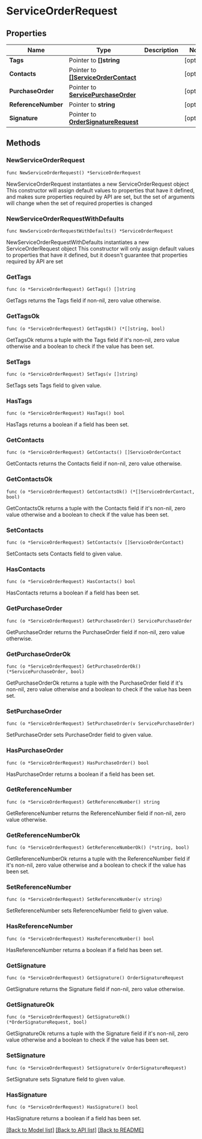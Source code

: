 # ServiceOrderRequest

## Properties

Name | Type | Description | Notes
------------ | ------------- | ------------- | -------------
**Tags** | Pointer to **[]string** |  | [optional] 
**Contacts** | Pointer to [**[]ServiceOrderContact**](ServiceOrderContact.md) |  | [optional] 
**PurchaseOrder** | Pointer to [**ServicePurchaseOrder**](ServicePurchaseOrder.md) |  | [optional] 
**ReferenceNumber** | Pointer to **string** |  | [optional] 
**Signature** | Pointer to [**OrderSignatureRequest**](OrderSignatureRequest.md) |  | [optional] 

## Methods

### NewServiceOrderRequest

`func NewServiceOrderRequest() *ServiceOrderRequest`

NewServiceOrderRequest instantiates a new ServiceOrderRequest object
This constructor will assign default values to properties that have it defined,
and makes sure properties required by API are set, but the set of arguments
will change when the set of required properties is changed

### NewServiceOrderRequestWithDefaults

`func NewServiceOrderRequestWithDefaults() *ServiceOrderRequest`

NewServiceOrderRequestWithDefaults instantiates a new ServiceOrderRequest object
This constructor will only assign default values to properties that have it defined,
but it doesn't guarantee that properties required by API are set

### GetTags

`func (o *ServiceOrderRequest) GetTags() []string`

GetTags returns the Tags field if non-nil, zero value otherwise.

### GetTagsOk

`func (o *ServiceOrderRequest) GetTagsOk() (*[]string, bool)`

GetTagsOk returns a tuple with the Tags field if it's non-nil, zero value otherwise
and a boolean to check if the value has been set.

### SetTags

`func (o *ServiceOrderRequest) SetTags(v []string)`

SetTags sets Tags field to given value.

### HasTags

`func (o *ServiceOrderRequest) HasTags() bool`

HasTags returns a boolean if a field has been set.

### GetContacts

`func (o *ServiceOrderRequest) GetContacts() []ServiceOrderContact`

GetContacts returns the Contacts field if non-nil, zero value otherwise.

### GetContactsOk

`func (o *ServiceOrderRequest) GetContactsOk() (*[]ServiceOrderContact, bool)`

GetContactsOk returns a tuple with the Contacts field if it's non-nil, zero value otherwise
and a boolean to check if the value has been set.

### SetContacts

`func (o *ServiceOrderRequest) SetContacts(v []ServiceOrderContact)`

SetContacts sets Contacts field to given value.

### HasContacts

`func (o *ServiceOrderRequest) HasContacts() bool`

HasContacts returns a boolean if a field has been set.

### GetPurchaseOrder

`func (o *ServiceOrderRequest) GetPurchaseOrder() ServicePurchaseOrder`

GetPurchaseOrder returns the PurchaseOrder field if non-nil, zero value otherwise.

### GetPurchaseOrderOk

`func (o *ServiceOrderRequest) GetPurchaseOrderOk() (*ServicePurchaseOrder, bool)`

GetPurchaseOrderOk returns a tuple with the PurchaseOrder field if it's non-nil, zero value otherwise
and a boolean to check if the value has been set.

### SetPurchaseOrder

`func (o *ServiceOrderRequest) SetPurchaseOrder(v ServicePurchaseOrder)`

SetPurchaseOrder sets PurchaseOrder field to given value.

### HasPurchaseOrder

`func (o *ServiceOrderRequest) HasPurchaseOrder() bool`

HasPurchaseOrder returns a boolean if a field has been set.

### GetReferenceNumber

`func (o *ServiceOrderRequest) GetReferenceNumber() string`

GetReferenceNumber returns the ReferenceNumber field if non-nil, zero value otherwise.

### GetReferenceNumberOk

`func (o *ServiceOrderRequest) GetReferenceNumberOk() (*string, bool)`

GetReferenceNumberOk returns a tuple with the ReferenceNumber field if it's non-nil, zero value otherwise
and a boolean to check if the value has been set.

### SetReferenceNumber

`func (o *ServiceOrderRequest) SetReferenceNumber(v string)`

SetReferenceNumber sets ReferenceNumber field to given value.

### HasReferenceNumber

`func (o *ServiceOrderRequest) HasReferenceNumber() bool`

HasReferenceNumber returns a boolean if a field has been set.

### GetSignature

`func (o *ServiceOrderRequest) GetSignature() OrderSignatureRequest`

GetSignature returns the Signature field if non-nil, zero value otherwise.

### GetSignatureOk

`func (o *ServiceOrderRequest) GetSignatureOk() (*OrderSignatureRequest, bool)`

GetSignatureOk returns a tuple with the Signature field if it's non-nil, zero value otherwise
and a boolean to check if the value has been set.

### SetSignature

`func (o *ServiceOrderRequest) SetSignature(v OrderSignatureRequest)`

SetSignature sets Signature field to given value.

### HasSignature

`func (o *ServiceOrderRequest) HasSignature() bool`

HasSignature returns a boolean if a field has been set.


[[Back to Model list]](../README.md#documentation-for-models) [[Back to API list]](../README.md#documentation-for-api-endpoints) [[Back to README]](../README.md)



